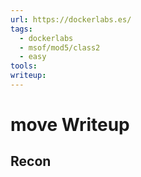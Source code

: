 ```yaml
---
url: https://dockerlabs.es/
tags:
  - dockerlabs
  - msof/mod5/class2
  - easy
tools:
writeup:
---
```


# move Writeup

## Recon
